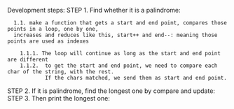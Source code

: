 Development steps:
STEP 1. Find whether it is a palindrome:

      1.1. make a function that gets a start and end point, compares those points in a loop, one by one, 
      increases and reduces like this, start++ and end--: meaning those points are used as indexes

        1.1.1. The loop will continue as long as the start and end point are different
        1.1.2.  to get the start and end point, we need to compare each char of the string, with the rest. 
                If the chars matched, we send them as start and end point.
   
STEP 2. If it is palindrome, find the longest one by compare and update:
STEP 3. Then print the longest one:
